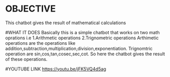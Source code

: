 # OBJECTIVE
This chatbot gives the result of mathematical calculations

#WHAT IT DOES
Basically this is a simple chatbot that works on two math oprations i.e
1.Arithmetic operations
2.Trignometric operations
Arthimetic operations are the operations like addition,subtraction,multiplication,division,exponentiation.
Trignomtric operation are sin,cos,tan,cosec,sec,cot.
So here the chatbot gives the result of these operations.

#YOUTUBE LINK
https://youtu.be/jFK5VQ4d5ag
